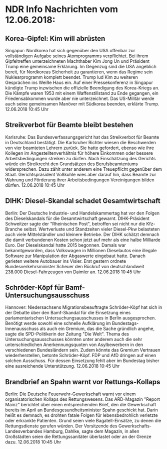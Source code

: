 # NDR Info Nachrichten vom 12.06.2018:


## Korea-Gipfel: Kim will abrüsten
Singapur: Nordkorea hat sich gegenüber den USA offenbar zur vollständigen Aufgabe seines Atomprogramms verpflichtet. Bei ihrem Gipfeltreffen unterzeichneten Machthaber Kim Jong Un und Präsident Trump eine gemeinsame Erklärung. Im Gegenzug sind die USA angeblich bereit, für Nordkoreas Sicherheit zu garantieren, wenn das Regime sein Nuklearprogramm komplett beendet. Trump lud Kim zu weiteren Gesprächen ins Weiße Haus ein. Auf einer Pressekonferenz in Singapur kündigte Trump inzwischen die offizielle Beendigung des Korea-Kriegs an. Die Kämpfe waren 1953 mit einem Waffenstillstand zu Ende gegangen, ein Friedensabkommen wurde aber nie unterzeichnet. Das US-Militär werde auch seine gemeinsamen Manöver mit Südkorea beenden, erklärte Trump. 12.06.2018 10:45 Uhr 

## Streikverbot für Beamte bleibt bestehen
Karlsruhe: Das Bundesverfassungsgericht hat das Streikverbot für Beamte in Deutschland bestätigt. Die Karlsruher Richter wiesen die Beschwerden von vier beamteten Lehrern zurück. Sie hatte gefordert, ebenso wie ihre Kollegen im Angestelltenverhältnis für höhere Einkommen oder bessere Arbeitsbedingungen streiken zu dürfen. Nach Einschätzung des Gerichts würde ein Streikrecht den Grundsätzen des Berufsbeamtentums widersprechen. Dazu zählt unter anderem eine Treuepflicht gegenüber dem Staat. Gerichtspräsident Voßkuhle wies aber darauf hin, dass Beamte zur Wahrung und Förderung ihrer Arbeitsbedingungen Vereinigungen bilden dürfen. 12.06.2018 10:45 Uhr 

## DIHK: Diesel-Skandal schadet Gesamtwirtschaft
Berlin: Der Deutsche Industrie- und Handelskammertag hat vor den Folgen des Dieselskandals für die Gesamtwirtschaft gewarnt. DIHK-Präsident Schweitzer sagte der "Rheinischen Post", betroffen sei nicht nur die Kfz-Branche selbst. Wertverluste und Standzeiten vieler Diesel-Pkw belasteten auch viele Mittelständler und kleinere Betriebe. Der DIHK schätzt demnach die damit verbundenen Kosten schon jetzt auf mehr als eine halbe Milliarde Euro. Der Dieselskandal hatte 2015 begonnen. Damals war bekanntgeworden, dass Volkswagen in Millionen Dieselautos eine illegale Software zur Manipulation der Abgaswerte eingebaut hatte. Danach gerieten weitere Autobauer ins Visier. Erst gestern ordnete Bundesverkehrsminister Scheuer den Rückruf von deutschlandweit 238.000 Diesel-Fahrzeugen von Daimler an. 12.06.2018 10:45 Uhr 

## Schröder-Köpf für Bamf-Untersuchungsausschuss
Hannover:	Niedersachsens Migrationsbeauftragte Schröder-Köpf hat sich in der Debatte über den Bamf-Skandal für die Einsetzung eines parlamentarischen Untersuchungsausschusses in Berlin ausgesprochen. Benötigt werde sowohl eine schnelle Aufklärung im Bundestags-Innenausschuss als auch ein Gremium, das die Sache gründlich angehe, sagte die SPD-Politikerin der Zeitung "Die Welt". Thema des Untersuchungsausschusses könnten unter anderem auch die sehr unterschiedlichen Anerkennungsquoten von Asylbewerbern in den verschiedenen Bundesländern sein. Zudem könnte das Gremium Vertrauen wiederherstellen, betonte Schröder-Köpf. FDP und AfD dringen auf einen solchen Ausschuss. Für dessen Einsetzung fehlt aber im Bundestag bisher eine ausreichende Unterstützung. 12.06.2018 10:45 Uhr 

## Brandbrief an Spahn warnt vor Rettungs-Kollaps
Berlin: Die Deutsche Feuerwehr-Gewerkschaft warnt vor einem organisatorischen Kollaps des Rettungswesens. Das ARD-Magazin "Report Mainz" berichtet über einen  entsprechenden Brief, den die Gewerkschaft bereits im April an Bundesgesundheitsminister Spahn geschickt hat. Darin heißt es demnach, es drohten fatale Folgen für lebensbedrohlich verletzte oder erkrankte Patienten. Grund seien viele Bagatell-Einsätze, zu denen die Rettungsdienste gerufen würden. Der Vorsitzende des Gewerkschafts-Landesverbandes Hamburg, Dahlke, sagte dem Magazin, in allen Großstädten seien die Rettungssanitäter überlastet oder an der Grenze dazu. 12.06.2018 10:45 Uhr 
